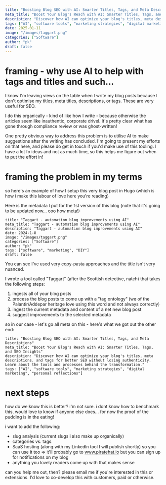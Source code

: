 ```yaml
---
title: "Boosting Blog SEO with AI: Smarter Titles, Tags, and Meta Descriptions"
meta_title: "Boost Your Blog's Reach with AI: Smarter Titles, Tags, and SEO Insights"
description: "Discover how AI can optimize your blog's titles, meta descriptions, and tags for better SEO without losing authenticity. Learn about the tools and processes behind the transformation."
tags: ["AI", "software tools", "marketing strategies", "digital marketing", "personal reflections"]
date: 2025-01-11
image: "/images/taggart.png"
categories: ["Software"]
author: "pk"
draft: false
---
```


# framing - why use AI to help with tags and titles and such...

I know I'm leaving views on the table when I write my blog posts because I don't optimise 
my titles, meta titles, descriptions, or tags. These are very useful for SEO.

I do this organically - kind of like how I write - because otherwise the articles seem like inauthentic, corporate drivel. It's pretty clear what has gone through compliance review or was ghost-written!

One pretty obvious way to address this problem is to utilise AI to make suggestions after the
writing has concluded. I'm going to present my efforts on that here, and please do get in touch
if you'd make use of this tooling. I have a lot fo ideas and not as much time, so this helps me
figure out when to put the effort in!

# framing the problem in my terms

so here's an example of how I setup this very blog post in Hugo (which is how i make this 
labour of love here you're reading)

Here is the metadata I put for the 1st version of this blog (note that it's going to be updated
now... ooo how meta!)

```
title: "Taggart - automation blog improvements using AI"
meta_title: "Taggart - automation blog improvements using AI"
description: "Taggart - automation blog improvements using AI"
date: 2024-1-8
image: "/images/taggart.png"
categories: ["Software"]
author: "pk"
tags: ["software", "marketing", "DIY"]
draft: false
```

You can see I've used very copy-pasta approaches and the title isn't very nuanced.

I wrote a tool called "Taggart" (after the Scottish detective, natch) that takes the following steps:
1. ingests all of your blog posts
2. process the blog posts to come up with a "tag ontology" (we of the Palantir/Addepar heritage love
using this word and not always correctly) 
3. ingest the current metadata and content of a net new blog post
4. suggest improvements to the selected metadata

so in our case - let's go all meta on this - here's what we got out the other end:
```
title: "Boosting Blog SEO with AI: Smarter Titles, Tags, and Meta Descriptions"
meta_title: "Boost Your Blog's Reach with AI: Smarter Titles, Tags, and SEO Insights"
description: "Discover how AI can optimize your blog's titles, meta descriptions, and tags for better SEO without losing authenticity. Learn about the tools and processes behind the transformation."
tags: ["AI", "software tools", "marketing strategies", "digital marketing", "personal reflections"]
```

# next steps

how do we know this is better? i'm not sure. i dont know how to benchmark this, would love to
know if anyone else does... for now the proof of the pudding is in the eating!

i want to add the following:
- slug analysis (current slugs i also make up organically)
- categories vs. tags
- SaaS hosting (along with my LinkedIn tool I will publish shortly) so you can use it too
=> it'll probably go to www.piratehat.io but you can sign up for notifications on my blog
- anything you lovely readers come up with that makes sense

can you help me out, then? please email me if you're interested in this or extensions. I'd
love to co-develop this with customers, paid or otherwise. 
